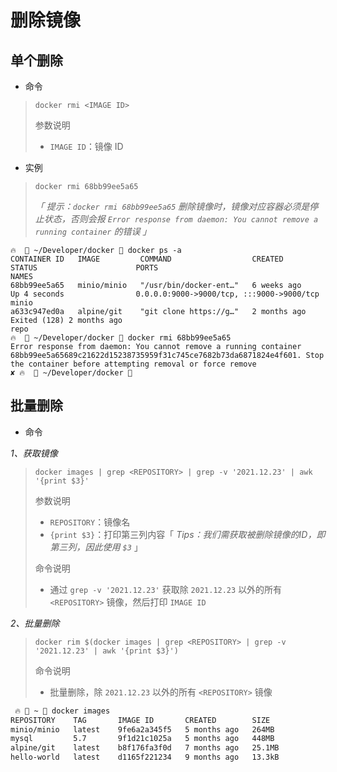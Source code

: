 # 删除镜像

## 单个删除

- 命令

> `docker rmi <IMAGE ID>`
>
> 参数说明
> - `IMAGE ID`：镜像 ID

- 实例

> `docker rmi 68bb99ee5a65`
>
> *「 提示：`docker rmi 68bb99ee5a65` 删除镜像时，镜像对应容器必须是停止状态，否则会报 `Error response from daemon: You cannot remove a running container` 的错误 」*

```
🔥   ~/Developer/docker  docker ps -a             
CONTAINER ID   IMAGE         COMMAND                  CREATED        STATUS                      PORTS                                       NAMES
68bb99ee5a65   minio/minio   "/usr/bin/docker-ent…"   6 weeks ago    Up 4 seconds                0.0.0.0:9000->9000/tcp, :::9000->9000/tcp   minio
a633c947ed0a   alpine/git    "git clone https://g…"   2 months ago   Exited (128) 2 months ago                                               repo
🔥   ~/Developer/docker  docker rmi 68bb99ee5a65              
Error response from daemon: You cannot remove a running container 68bb99ee5a65689c21622d15238735959f31c745ce7682b73da6871824e4f601. Stop the container before attempting removal or force remove
✘ 🔥   ~/Developer/docker  
```

## 批量删除

- 命令

*1、获取镜像*

> `docker images | grep <REPOSITORY> | grep -v '2021.12.23' | awk '{print $3}'`
>
> 参数说明
> - `REPOSITORY`：镜像名
> - `{print $3}`：打印第三列内容「 *Tips：我们需获取被删除镜像的ID，即第三列，因此使用 `$3`* 」
>
> 命令说明
> - 通过 `grep -v '2021.12.23'` 获取除 `2021.12.23` 以外的所有 `<REPOSITORY>` 镜像，然后打印 `IMAGE ID`

*2、批量删除*

> `docker rim $(docker images | grep <REPOSITORY> | grep -v '2021.12.23' | awk '{print $3}')`
>
> 命令说明
> - 批量删除，除 `2021.12.23` 以外的所有 `<REPOSITORY>` 镜像

```bash
 🔥  ~  docker images
REPOSITORY    TAG       IMAGE ID       CREATED        SIZE
minio/minio   latest    9fe6a2a345f5   5 months ago   264MB
mysql         5.7       9f1d21c1025a   5 months ago   448MB
alpine/git    latest    b8f176fa3f0d   7 months ago   25.1MB
hello-world   latest    d1165f221234   9 months ago   13.3kB
```
